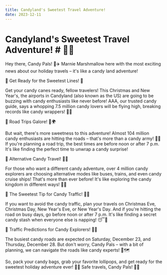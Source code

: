 ```yaml
---
title: Candyland's Sweetest Travel Adventure!
date: 2023-12-11
---
```

# Candyland's Sweetest Travel Adventure! # 🚀🍭

Hey there, Candy Pals! 🌈✈️ Marnie Marshmallow here with the most exciting news about our holiday travels – it's like a candy land adventure!

🍬 Get Ready for the Sweetest Lines! 🍬

Get your candy canes ready, fellow travelers! This Christmas and New Year's, the airports in Candyland (also known as the US) are going to be buzzing with candy enthusiasts like never before! AAA, our trusted candy guide, says a whopping 7.5 million candy lovers will be flying high, breaking records like candy wrappers! 🍬🎉

🎅 Road Trips Galore! 🚗🌍

But wait, there's more sweetness to this adventure! Almost 104 million candy enthusiasts are hitting the roads – that's more than a candy army! 🚗🍫 If you're planning a road trip, the best times are before noon or after 7 p.m. It's like finding the perfect time to unwrap a candy surprise!

🚀 Alternative Candy Travel! 🚢🚂

For those who want a different candy adventure, over 4 million candy explorers are choosing alternative modes like buses, trains, and even candy cruise ships! That's more than ever before! It's like exploring the candy kingdom in different ways! 🚂🍬

🎉 The Sweetest Tip for Candy Traffic! 🚥🍭

If you want to avoid the candy traffic, plan your travels on Christmas Eve, Christmas Day, New Year's Eve, or New Year's Day. And if you're hitting the road on busy days, go before noon or after 7 p.m. It's like finding a secret candy stash when everyone else is napping! 😴🍬

🚗 Traffic Predictions for Candy Explorers! 🍬🚗

The busiest candy roads are expected on Saturday, December 23, and Thursday, December 28. But don't worry, Candy Pals – with a bit of planning, we can navigate the roads like candy experts! 🍭🗺️

So, pack your candy bags, grab your favorite lollipops, and get ready for the sweetest holiday adventure ever! 🎄🍫 Safe travels, Candy Pals! 🍬🚀
